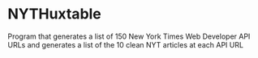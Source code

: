 # NYTHuxtable
Program that generates a list of 150 New York Times Web Developer API URLs and generates a list of the 10 clean NYT articles at each API URL
